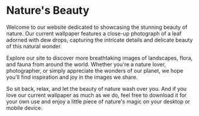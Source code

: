 <!--font:Poppins-->

# Nature's Beauty

Welcome to our website dedicated to showcasing the stunning beauty of nature. Our current wallpaper features a close-up photograph of a leaf adorned with dew drops, capturing the intricate details and delicate beauty of this natural wonder.

Explore our site to discover more breathtaking images of landscapes, flora, and fauna from around the world. Whether you're a nature lover, photographer, or simply appreciate the wonders of our planet, we hope you'll find inspiration and joy in the images we share.

So sit back, relax, and let the beauty of nature wash over you. And if you love our current wallpaper as much as we do, feel free to download it for your own use and enjoy a little piece of nature's magic on your desktop or mobile device.

<!--

Write me markdown content of website with wallpaper:

"A close-up of a leaf with dew drops"

The header of the page should not be copy of the text but rather a real content of the website which is using this wallpaper.


---


# Nature's Beauty

Welcome to our website dedicated to showcasing the stunning beauty of nature. Our current wallpaper features a close-up photograph of a leaf adorned with dew drops, capturing the intricate details and delicate beauty of this natural wonder.

Explore our site to discover more breathtaking images of landscapes, flora, and fauna from around the world. Whether you're a nature lover, photographer, or simply appreciate the wonders of our planet, we hope you'll find inspiration and joy in the images we share.

So sit back, relax, and let the beauty of nature wash over you. And if you love our current wallpaper as much as we do, feel free to download it for your own use and enjoy a little piece of nature's magic on your desktop or mobile device.


---


Write me a Google font which is best fitting for the website.

Pick from the list:
- Barlow Condensed
- Orbitron
- Lobster
- Montserrat
- Raleway
- Poppins
- IBM Plex Sans
- Dancing Script
- Alegreya
- Exo 2
- Roboto
- Playfair Display
- Open Sans
- Futura
- Inter
- Great Vibes
- Lato


Write just the font name nothing else.


---


Poppins

-->
